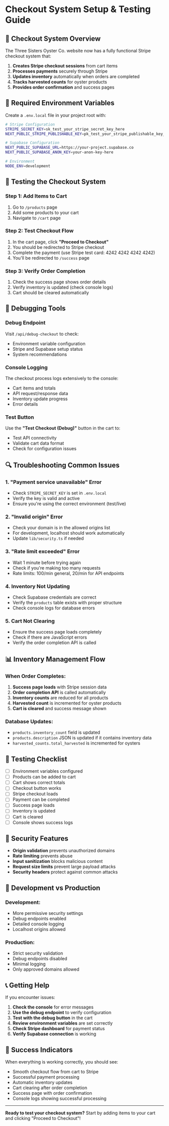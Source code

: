 # Checkout System Setup & Testing Guide

## 🚀 **Checkout System Overview**

The Three Sisters Oyster Co. website now has a fully functional Stripe checkout system that:

1. **Creates Stripe checkout sessions** from cart items
2. **Processes payments** securely through Stripe
3. **Updates inventory** automatically when orders are completed
4. **Tracks harvested counts** for oyster products
5. **Provides order confirmation** and success pages

## 🔧 **Required Environment Variables**

Create a `.env.local` file in your project root with:

```bash
# Stripe Configuration
STRIPE_SECRET_KEY=sk_test_your_stripe_secret_key_here
NEXT_PUBLIC_STRIPE_PUBLISHABLE_KEY=pk_test_your_stripe_publishable_key_here

# Supabase Configuration
NEXT_PUBLIC_SUPABASE_URL=https://your-project.supabase.co
NEXT_PUBLIC_SUPABASE_ANON_KEY=your-anon-key-here

# Environment
NODE_ENV=development
```

## 🧪 **Testing the Checkout System**

### **Step 1: Add Items to Cart**
1. Go to `/products` page
2. Add some products to your cart
3. Navigate to `/cart` page

### **Step 2: Test Checkout Flow**
1. In the cart page, click **"Proceed to Checkout"**
2. You should be redirected to Stripe checkout
3. Complete the payment (use Stripe test card: 4242 4242 4242 4242)
4. You'll be redirected to `/success` page

### **Step 3: Verify Order Completion**
1. Check the success page shows order details
2. Verify inventory is updated (check console logs)
3. Cart should be cleared automatically

## 🐛 **Debugging Tools**

### **Debug Endpoint**
Visit `/api/debug-checkout` to check:
- Environment variable configuration
- Stripe and Supabase setup status
- System recommendations

### **Console Logging**
The checkout process logs extensively to the console:
- Cart items and totals
- API request/response data
- Inventory update progress
- Error details

### **Test Button**
Use the **"Test Checkout (Debug)"** button in the cart to:
- Test API connectivity
- Validate cart data format
- Check for configuration issues

## 🔍 **Troubleshooting Common Issues**

### **1. "Payment service unavailable" Error**
- Check `STRIPE_SECRET_KEY` is set in `.env.local`
- Verify the key is valid and active
- Ensure you're using the correct environment (test/live)

### **2. "Invalid origin" Error**
- Check your domain is in the allowed origins list
- For development, localhost should work automatically
- Update `lib/security.ts` if needed

### **3. "Rate limit exceeded" Error**
- Wait 1 minute before trying again
- Check if you're making too many requests
- Rate limits: 100/min general, 20/min for API endpoints

### **4. Inventory Not Updating**
- Check Supabase credentials are correct
- Verify the `products` table exists with proper structure
- Check console logs for database errors

### **5. Cart Not Clearing**
- Ensure the success page loads completely
- Check if there are JavaScript errors
- Verify the order completion API is called

## 📊 **Inventory Management Flow**

### **When Order Completes:**
1. **Success page loads** with Stripe session data
2. **Order completion API** is called automatically
3. **Inventory counts** are reduced for all products
4. **Harvested count** is incremented for oyster products
5. **Cart is cleared** and success message shown

### **Database Updates:**
- `products.inventory_count` field is updated
- `products.description` JSON is updated if it contains inventory data
- `harvested_counts.total_harvested` is incremented for oysters

## 🎯 **Testing Checklist**

- [ ] Environment variables configured
- [ ] Products can be added to cart
- [ ] Cart shows correct totals
- [ ] Checkout button works
- [ ] Stripe checkout loads
- [ ] Payment can be completed
- [ ] Success page loads
- [ ] Inventory is updated
- [ ] Cart is cleared
- [ ] Console shows success logs

## 🚨 **Security Features**

- **Origin validation** prevents unauthorized domains
- **Rate limiting** prevents abuse
- **Input sanitization** blocks malicious content
- **Request size limits** prevent large payload attacks
- **Security headers** protect against common attacks

## 🔄 **Development vs Production**

### **Development:**
- More permissive security settings
- Debug endpoints enabled
- Detailed console logging
- Localhost origins allowed

### **Production:**
- Strict security validation
- Debug endpoints disabled
- Minimal logging
- Only approved domains allowed

## 📞 **Getting Help**

If you encounter issues:

1. **Check the console** for error messages
2. **Use the debug endpoint** to verify configuration
3. **Test with the debug button** in the cart
4. **Review environment variables** are set correctly
5. **Check Stripe dashboard** for payment status
6. **Verify Supabase connection** is working

## 🎉 **Success Indicators**

When everything is working correctly, you should see:
- Smooth checkout flow from cart to Stripe
- Successful payment processing
- Automatic inventory updates
- Cart clearing after order completion
- Success page with order confirmation
- Console logs showing successful processing

---

**Ready to test your checkout system?** Start by adding items to your cart and clicking "Proceed to Checkout"! 